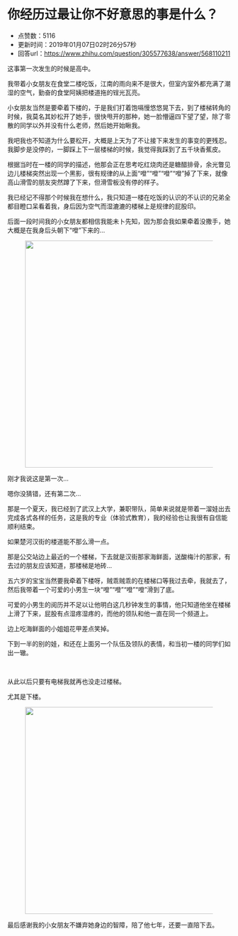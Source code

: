 # 你经历过最让你不好意思的事是什么？
- 点赞数：5116
- 更新时间：2019年01月07日02时26分57秒
- 回答url：https://www.zhihu.com/question/305577638/answer/568110211
<body>
 <p data-pid="LeIV3qLz">这事第一次发生的时候是高中。</p>
 <p data-pid="i5QoChDI">我带着小女朋友在食堂二楼吃饭，江南的雨向来不是很大，但室内室外都充满了潮湿的空气，勤奋的食堂阿姨把楼道拖的锃光瓦亮。</p>
 <p data-pid="8v8iao1W">小女朋友当然是要牵着下楼的，于是我们打着饱嗝慢悠悠晃下去，到了楼梯转角的时候，我莫名其妙松开了她手，很快甩开的那种，她一脸懵逼四下望了望，除了零散的同学以外并没有什么老师，然后她开始瞅我。</p>
 <p data-pid="wJbJSKNG">我吧我也不知道为什么要松开，大概是上天为了不让接下来发生的事变的更残忍。我脚步是没停的，一脚踩上下一层楼梯的时候，我觉得我踩到了五千块香蕉皮。</p>
 <p data-pid="9PMILkH5">根据当时在一楼的同学的描述，他那会正在思考吃红烧肉还是糖醋排骨，余光瞥见边儿楼梯突然出现一个黑影，很有规律的从上面“噔”“噔”“噔”“噔”掉了下来，就像高山滑雪的朋友突然蹲了下来，但滑雪板没有停的样子。</p>
 <p data-pid="BVZF8L8z">我已经记不得那个时候我在想什么，我只知道一楼在吃饭的认识的不认识的兄弟全都目瞪口呆看着我，身后因为空气而湿漉漉的楼梯上是规律的屁股印。</p>
 <p data-pid="MJlk7OtG">后面一段时间我的小女朋友都相信我能未卜先知，因为那会我如果牵着没撒手，她大概是在我身后头朝下“噔”下来的…</p>
 <figure data-size="normal">
  <img src="https://pic1.zhimg.com/50/v2-dfbaf3ffa87846a8f552cfac843e05e1_720w.jpg?source=1940ef5c" data-rawwidth="511" data-rawheight="710" data-size="normal" data-original-token="v2-d6ed2724f99fbd947cfe9a62f5d86750" data-default-watermark-src="https://picx.zhimg.com/50/v2-4964fb6ae0c015a992c8ecf1a9a5ce11_720w.jpg?source=1940ef5c" class="origin_image zh-lightbox-thumb" width="511" data-original="https://picx.zhimg.com/v2-dfbaf3ffa87846a8f552cfac843e05e1_r.jpg?source=1940ef5c">
 </figure>
 <p data-pid="oq9jIcLG">刚才我说这是第一次…</p>
 <p data-pid="Vwadvzfo">嗯你没猜错，还有第二次…</p>
 <p data-pid="wB6Zc6fp">那是一个夏天，我已经到了武汉上大学，兼职带队，简单来说就是带着一溜娃出去完成各式各样的任务，这是我的专业（体验式教育），我的经验也让我很有自信能顺利结束。</p>
 <p data-pid="-JjNn9uL">如果楚河汉街的楼道能不那么滑一点。</p>
 <p data-pid="pOzUHU3q">那是公交站边上最近的一个楼梯，下去就是汉街那家海鲜面，送酸梅汁的那家，有去过的朋友应该知道，那楼梯是地砖…</p>
 <p data-pid="_fgL_Yqn">五六岁的宝宝当然要我牵着下楼呀，贼乖贼乖的在楼梯口等我过去牵，我就去了，然后我带着一个可爱的小男生一块“噔”“噔”“噔”“噔”滑到了底。</p>
 <p data-pid="Q81CJ4PV">可爱的小男生的阅历并不足以让他明白这几秒钟发生的事情，他只知道他坐在楼梯上滑了下来，屁股有点湿疼湿疼的，而他的领队和他一直在同一个频道上。</p>
 <p data-pid="sEXXslkU">边上吃海鲜面的小姐姐花甲差点笑掉。</p>
 <p data-pid="N-I2VcAF">下到一半的别的娃，和还在上面另一个队伍及领队的表情，和当初一楼的同学们如出一辙。</p>
 <p class="ztext-empty-paragraph"><br></p>
 <p data-pid="oMAo7IZ_">从此以后只要有电梯我就再也没走过楼梯。</p>
 <p data-pid="bfPYw7lx">尤其是下楼。</p>
 <figure data-size="normal">
  <img src="https://picx.zhimg.com/50/v2-90fb462fadf2ff88139467fedeefd161_720w.jpg?source=1940ef5c" data-rawwidth="466" data-rawheight="441" data-size="normal" data-original-token="v2-86765e930c5b218b44e4405d271d5ff4" data-default-watermark-src="https://pic1.zhimg.com/50/v2-95f96e722e240653c2ef14f74228da55_720w.jpg?source=1940ef5c" class="origin_image zh-lightbox-thumb" width="466" data-original="https://pic1.zhimg.com/v2-90fb462fadf2ff88139467fedeefd161_r.jpg?source=1940ef5c">
 </figure>
 <p data-pid="_crgNzIE">最后感谢我的小女朋友不嫌弃她身边的智障，陪了他七年，还要一直陪下去。</p>
</body>
